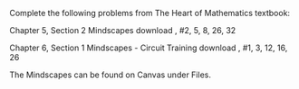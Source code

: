 Complete the following problems from The Heart of Mathematics textbook:

Chapter 5, Section 2 Mindscapes download , #2, 5, 8, 26, 32

Chapter 6, Section 1 Mindscapes - Circuit Training download , #1, 3, 12, 16, 26

The Mindscapes can be found on Canvas under Files. 